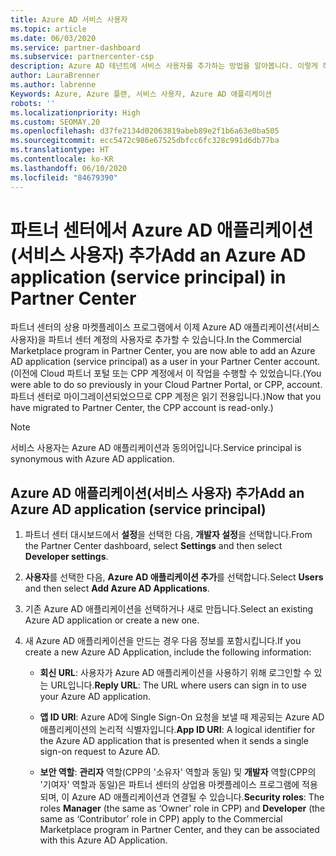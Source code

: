 ```yaml
---
title: Azure AD 서비스 사용자
ms.topic: article
ms.date: 06/03/2020
ms.service: partner-dashboard
ms.subservice: partnercenter-csp
description: Azure AD 테넌트에 서비스 사용자를 추가하는 방법을 알아봅니다. 이렇게 하면 파트너 센터에서 Azure AD 애플리케이션(서비스 사용자)을 추가하는 것을 의미합니다.
author: LauraBrenner
ms.author: labrenne
Keywords: Azure, Azure 플랜, 서비스 사용자, Azure AD 애플리케이션
robots: ''
ms.localizationpriority: High
ms.custom: SEOMAY.20
ms.openlocfilehash: d37fe2134d02063819abeb89e2f1b6a63e0ba505
ms.sourcegitcommit: ecc5472c986e67525dbfcc6fc328c991d6db77ba
ms.translationtype: HT
ms.contentlocale: ko-KR
ms.lasthandoff: 06/10/2020
ms.locfileid: "84679390"
---
```

# <a name="add-an-azure-ad-application-service-principal-in-partner-center"></a><span data-ttu-id="b6d2e-105">파트너 센터에서 Azure AD 애플리케이션(서비스 사용자) 추가</span><span class="sxs-lookup"><span data-stu-id="b6d2e-105">Add an Azure AD application (service principal) in Partner Center</span></span>

<span data-ttu-id="b6d2e-106">파트너 센터의 상용 마켓플레이스 프로그램에서 이제 Azure AD 애플리케이션(서비스 사용자)을 파트너 센터 계정의 사용자로 추가할 수 있습니다.</span><span class="sxs-lookup"><span data-stu-id="b6d2e-106">In the Commercial Marketplace program in Partner Center, you are now able to add an Azure AD application (service principal) as a user in your Partner Center account.</span></span> <span data-ttu-id="b6d2e-107">(이전에 Cloud 파트너 포털 또는 CPP 계정에서 이 작업을 수행할 수 있었습니다.</span><span class="sxs-lookup"><span data-stu-id="b6d2e-107">(You were able to do so previously in your Cloud Partner Portal, or CPP, account.</span></span> <span data-ttu-id="b6d2e-108">파트너 센터로 마이그레이션되었으므로 CPP 계정은 읽기 전용입니다.)</span><span class="sxs-lookup"><span data-stu-id="b6d2e-108">Now that you have migrated to Partner Center, the CPP account is read-only.)</span></span>
 
>[!Note] 
><span data-ttu-id="b6d2e-109">서비스 사용자는 Azure AD 애플리케이션과 동의어입니다.</span><span class="sxs-lookup"><span data-stu-id="b6d2e-109">Service principal is synonymous with Azure AD application.</span></span>

## <a name="add-an-azure-ad-application-service-principal"></a><span data-ttu-id="b6d2e-110">Azure AD 애플리케이션(서비스 사용자) 추가</span><span class="sxs-lookup"><span data-stu-id="b6d2e-110">Add an Azure AD application (service principal)</span></span>

1. <span data-ttu-id="b6d2e-111">파트너 센터 대시보드에서 **설정**을 선택한 다음, **개발자 설정**을 선택합니다.</span><span class="sxs-lookup"><span data-stu-id="b6d2e-111">From the Partner Center dashboard, select **Settings** and then select **Developer settings**.</span></span>

2. <span data-ttu-id="b6d2e-112">**사용자**를 선택한 다음, **Azure AD 애플리케이션 추가**를 선택합니다.</span><span class="sxs-lookup"><span data-stu-id="b6d2e-112">Select **Users** and then select **Add Azure AD Applications**.</span></span>

3. <span data-ttu-id="b6d2e-113">기존 Azure AD 애플리케이션을 선택하거나 새로 만듭니다.</span><span class="sxs-lookup"><span data-stu-id="b6d2e-113">Select an existing Azure AD application or create a new one.</span></span>

4. <span data-ttu-id="b6d2e-114">새 Azure AD 애플리케이션을 만드는 경우 다음 정보를 포함시킵니다.</span><span class="sxs-lookup"><span data-stu-id="b6d2e-114">If you create a new Azure AD Application, include the following information:</span></span>  

   - <span data-ttu-id="b6d2e-115">**회신 URL**: 사용자가 Azure AD 애플리케이션을 사용하기 위해 로그인할 수 있는 URL입니다.</span><span class="sxs-lookup"><span data-stu-id="b6d2e-115">**Reply URL**: The URL where users can sign in to use your Azure AD application.</span></span>

   - <span data-ttu-id="b6d2e-116">**앱 ID URI**: Azure AD에 Single Sign-On 요청을 보낼 때 제공되는 Azure AD 애플리케이션의 논리적 식별자입니다.</span><span class="sxs-lookup"><span data-stu-id="b6d2e-116">**App ID URI**: A logical identifier for the Azure AD application that is presented when it sends a single sign-on request to Azure AD.</span></span>

   - <span data-ttu-id="b6d2e-117">**보안 역할**: **관리자** 역할(CPP의 '소유자' 역할과 동일) 및 **개발자** 역할(CPP의 '기여자' 역할과 동일)은 파트너 센터의 상업용 마켓플레이스 프로그램에 적용되며, 이 Azure AD 애플리케이션과 연결될 수 있습니다.</span><span class="sxs-lookup"><span data-stu-id="b6d2e-117">**Security roles**: The roles **Manager** (the same as  ‘Owner’ role in CPP) and **Developer** (the same as ‘Contributor’ role in CPP) apply to the Commercial Marketplace program in Partner Center, and they can be associated with this Azure AD Application.</span></span>  
